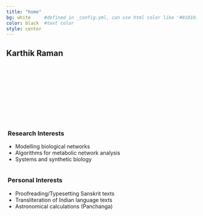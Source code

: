 ```yaml
---
title: "home"
bg: white     #defined in _config.yml, can use html color like '#010101'
color: black  #text color
style: center
---
```

## Karthik Raman
<center>
	<div style="width: 150px; height: 150px; border-radius: 75px; -webkit-border-radius: 75px; -moz-border-radius: 75px; background: url(img/karthik_photo_150px.JPG) no-repeat;">
	</div>
</center>

<div class="container right">
<div class="row">
  <div class="column halfx left">
    <h3 class="text-blue left"><i class="fa fa-gears text-blue"></i>&nbsp;Research Interests</h3>
    <ul>
    	<li>Modelling biological networks</li>
    	<li>Algorithms for metabolic network analysis</li>
    	<li>Systems and synthetic biology</li>
    </ul>
  </div>
  <div class="column halfx left">
    <h3 class="text-blue left"><i class="fa fa-user text-blue"></i>&nbsp;Personal Interests</h3>
    <ul>
    	<li>Proofreading/Typesetting Sanskrit texts</li>
    	<li>Transliteration of Indian language texts</li>
    	<li>Astronomical calculations (Panchanga)</li>
    </ul>
  </div>
</div>
</div>
